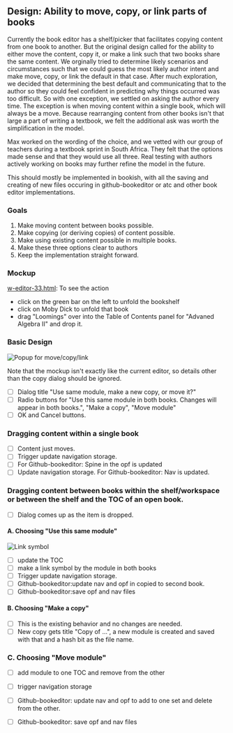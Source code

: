 ## Design: Ability to move, copy, or link parts of books 

Currently the book editor has a shelf/picker that facilitates copying content from one book to another. But the original design called for the ability to either move the content, copy it, or make a link such that two books share the same content. We orginally tried to determine likely scenarios and circumstances such that we could guess the most likely author intent and make move, copy, or link the default in that case. After much exploration, we decided that determining the best default and communicating that to the author so they could feel confident in predicting why things occurred was too difficult. So with one exception, we settled on asking the author every time. The exception is when moving content within a single book, which will always be a move. Because rearranging content from other books isn't that large a part of writing a textbook, we felt the additional ask was worth the simplification in the model.

Max worked on the wording of the choice, and we vetted with our group of teachers during a textbook sprint in South Africa. They felt that the options made sense and that they would use all three. Real testing with authors actively working on books may further refine the model in the future.

This should mostly be implemented in bookish, with all the saving and creating of new files occuring in github-bookeditor or atc and other book editor implementations.

### Goals

1. Make moving content between books possible.
2. Make copying \(or deriving copies\) of content possible.
3. Make using existing content possible in multiple books.
4. Make these three options clear to authors
5. Keep the implementation straight forward.

### Mockup

[w-editor-33.html](http://oerpub.github.io/uidesigns/mockups/editor-ideas/w-editor-33.html): To see the action
 * click on the green bar on the left to unfold the bookshelf
 * click on Moby Dick to unfold that book
 * drag "Loomings" over into the Table of Contents panel for "Advaned Algebra II" and drop it.

### Basic Design

![Popup for move/copy/link](http://oerpub.github.io/uidesigns/designs/images/move-copy-link.png)

Note that the mockup isn't exactly like the current editor, so details other than the copy dialog should be ignored. 

- [ ] Dialog title "Use same module, make a new copy, or move it?"
- [ ] Radio buttons for "Use this same module in both books. Changes will appear in both books.", "Make a copy", "Move module"
- [ ] OK and Cancel buttons.

### Dragging content within a single book

- [ ] Content just moves. 
- [ ] Trigger update navigation storage. 
- [ ] For Github-bookeditor: Spine in the opf is updated
- [ ] Update navigation storage. For Github-bookeditor: Nav is updated.

### Dragging content between books within the shelf/workspace or between the shelf and the TOC of an open book.

- [ ] Dialog comes up as the item is dropped.

#### A. Choosing "Use this same module"

![Link symbol](http://oerpub.github.io/uidesigns/designs/images/link-symbol.png)

- [ ] update the TOC
- [ ] make a link symbol by the module in both books
- [ ] Trigger update navigation storage.
- [ ] Github-bookeditor:update nav and opf in copied to second book. 
- [ ] Github-bookeditor:save opf and nav files

#### B. Choosing "Make a copy"

- [ ] This is the existing behavior and no changes are needed. 
- [ ] New copy gets title "Copy of ...", a new module is created and saved with that and a hash bit as the file name.

### C. Choosing "Move module"

- [ ] add module to one TOC and remove from the other
- [ ] trigger navigation storage
- [ ] Github-bookeditor: update nav and opf to add to one set and delete from the other.
- [ ] Github-bookeditor: save opf and nav files


